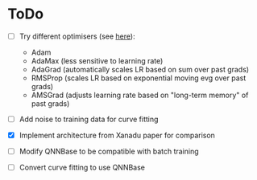 # ToDo

- [ ] Try different optimisers (see [here](https://www.netket.org/docs/optimizers/)):  
  - Adam  
  - AdaMax (less sensitive to learning rate)  
  - AdaGrad (automatically scales LR based on sum over past grads)  
  - RMSProp (scales LR based on exponential moving evg over past grads)  
  - AMSGrad (adjusts learning rate based on "long-term memory" of past grads)  
- [ ] Add noise to training data for curve fitting  
- [x] Implement architecture from Xanadu paper for comparison  

- [ ] Modify QNNBase to be compatible with batch training   
- [ ] Convert curve fitting to use QNNBase   
